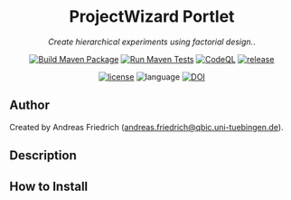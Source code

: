 <div align="center">

# ProjectWizard Portlet
<i>Create hierarchical experiments using factorial design.</i>.



[![Build Maven Package](https://github.com/qbicsoftware/projectwizard-portlet/actions/workflows/build-package.yml/badge.svg)](https://github.com/qbicsoftware/projectwizard-portlet/actions/workflows/build-package.yml)
[![Run Maven Tests](https://github.com/qbicsoftware/projectwizard-portlet/actions/workflows/run-tests.yml/badge.svg)](https://github.com/qbicsoftware/projectwizard-portlet/actions/workflows/run-tests.yml)
[![CodeQL](https://github.com/qbicsoftware/projectwizard-portlet/actions/workflows/codeql-analysis.yml/badge.svg)](https://github.com/qbicsoftware/projectwizard-portlet/actions/workflows/codeql-analysis.yml)
[![release](https://img.shields.io/github/v/release/qbicsoftware/projectwizard-portlet?include_prereleases)](https://github.com/qbicsoftware/projectwizard-portlet/releases)

[![license](https://img.shields.io/github/license/qbicsoftware/projectwizard-portlet)](https://github.com/qbicsoftware/projectwizard-portlet/blob/master/LICENSE)
![language](https://img.shields.io/badge/language-java-blue.svg)
[![DOI](https://zenodo.org/badge/DOI/10.5281/zenodo.3908302.svg)](https://doi.org/10.5281/zenodo.3908302)


</div>



## Author

Created by Andreas Friedrich (<a href="mailto:andreas.friedrich@qbic.uni-tuebingen.de?subject=project+wizard+portlet">andreas.friedrich@qbic.uni-tuebingen.de</a>).

## Description

## How to Install
